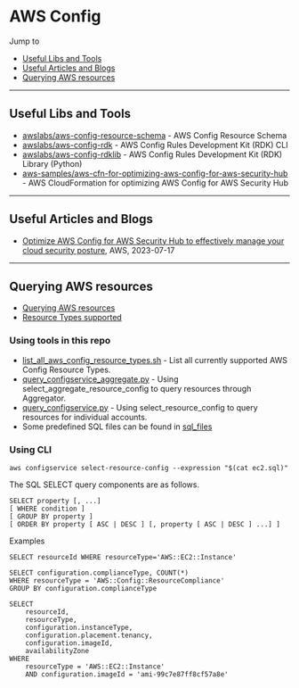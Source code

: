 # AWS Config

Jump to
- [Useful Libs and Tools](#useful-libs-and-tools)
- [Useful Articles and Blogs](#useful-articles-and-blogs)
- [Querying AWS resources](#querying-aws-resources)


---
## Useful Libs and Tools

- [awslabs/aws-config-resource-schema](https://github.com/awslabs/aws-config-resource-schema) - AWS Config Resource Schema
- [awslabs/aws-config-rdk](https://github.com/awslabs/aws-config-rdk) - AWS Config Rules Development Kit (RDK) CLI
- [awslabs/aws-config-rdklib](https://github.com/awslabs/aws-config-rdklib) - AWS Config Rules Development Kit (RDK) Library (Python)
- [aws-samples/aws-cfn-for-optimizing-aws-config-for-aws-security-hub](https://github.com/aws-samples/aws-cfn-for-optimizing-aws-config-for-aws-security-hub) - AWS CloudFormation for optimizing AWS Config for AWS Security Hub

---
## Useful Articles and Blogs

- [Optimize AWS Config for AWS Security Hub to effectively manage your cloud security posture](https://aws.amazon.com/blogs/security/optimize-aws-config-for-aws-security-hub-to-effectively-manage-your-cloud-security-posture/), AWS, 2023-07-17


---
## Querying AWS resources

- [Querying AWS resources](
  https://docs.aws.amazon.com/config/latest/developerguide/querying-AWS-resources.html)
- [Resource Types supported](
  https://docs.aws.amazon.com/en_pv/config/latest/developerguide/resource-config-reference.html)

### Using tools in this repo

- [list_all_aws_config_resource_types.sh](./list_all_aws_config_resource_types.sh) - List all currently supported AWS Config Resource Types.
- [query_configservice_aggregate.py](./query_configservice_aggregate.py) - Using select_aggregate_resource_config to query resources through Aggregator.
- [query_configservice.py](./query_configservice.py) - Using select_resource_config to query resources for individual accounts.
- Some predefined SQL files can be found in [sql_files](./sql_files/)

### Using CLI
```
aws configservice select-resource-config --expression "$(cat ec2.sql)"
```

The SQL SELECT query components are as follows.
```
SELECT property [, ...]
[ WHERE condition ]
[ GROUP BY property ]
[ ORDER BY property [ ASC | DESC ] [, property [ ASC | DESC ] ...] ]
```

Examples
```
SELECT resourceId WHERE resourceType='AWS::EC2::Instance'
```

```
SELECT configuration.complianceType, COUNT(*)
WHERE resourceType = 'AWS::Config::ResourceCompliance'
GROUP BY configuration.complianceType
```

```
SELECT
    resourceId,
    resourceType,
    configuration.instanceType,
    configuration.placement.tenancy,
    configuration.imageId,
    availabilityZone
WHERE
    resourceType = 'AWS::EC2::Instance'
    AND configuration.imageId = 'ami-99c7e87ff8cf57a8e'
```
